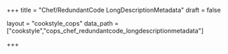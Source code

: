 +++
title = "Chef/RedundantCode LongDescriptionMetadata"
draft = false

layout = "cookstyle_cops"
data_path = ["cookstyle","cops_chef_redundantcode_longdescriptionmetadata"]

+++

<!-- The content of this page is automatically generated from the
cops_chef_redundantcode_longdescriptionmetadata.yml file in github.com/chef/cookstyle/blob/master/docs-chef-io/data/cookstyle/. -->
